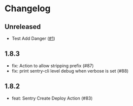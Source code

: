 # Changelog

## Unreleased

- Test Add Danger ([#1](https://github.com/lucas-zimerman/sentry-fastlane-plugin/pull/1))

## 1.8.3

- fix: Action to allow stripping prefix (#87)
- fix: print sentry-cli level debug when verbose is set (#88)

## 1.8.2

- feat: Sentry Create Deploy Action (#83)
